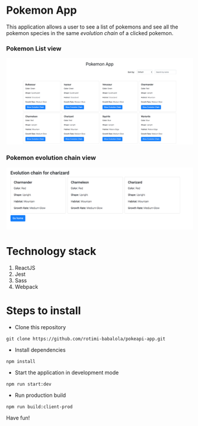 # Pokemon App

This application allows a user to see a list of pokemons and see all the pokemon species in the same _evolution chain_ of a clicked pokemon.

### Pokemon List view

<img width="1440" alt="Pokemon app" src="./screenshots/screenshot-list.png">

### Pokemon evolution chain view

<img width="1440" alt="Pokemon app" src="./screenshots/screenshot-evolution.png">


# Technology stack
1. ReactJS
2. Jest
3. Sass
4. Webpack

# Steps to install

- Clone this repository
```
git clone https://github.com/rotimi-babalola/pokeapi-app.git
```
- Install dependencies
```
npm install
```
- Start the application in development mode

```
npm run start:dev
```

- Run production build
```
npm run build:client-prod
```

Have fun!

